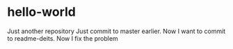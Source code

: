 # hello-world
Just another repository
Just commit to master earlier. Now I want to commit to readme-deits.
Now I fix the problem